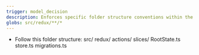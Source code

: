 ```yaml
---
trigger: model_decision
description: Enforces specific folder structure conventions within the Redux store directory.
globs: src/redux/**/*
---
```

- Follow this folder structure:
  src/
    redux/
      actions/
      slices/
      RootState.ts
      store.ts
      migrations.ts